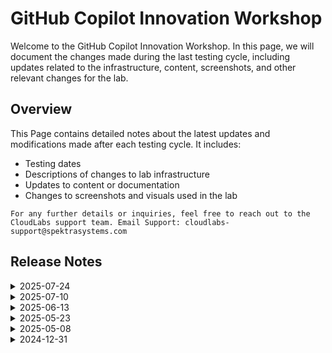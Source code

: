 # GitHub Copilot Innovation Workshop

Welcome to the GitHub Copilot Innovation Workshop. In this page, we will document the changes made during the last testing cycle, including updates related to the infrastructure, content, screenshots, and other relevant changes for the lab.

## Overview

This Page contains detailed notes about the latest updates and modifications made after each testing cycle. It includes:

- Testing dates
- Descriptions of changes to lab infrastructure
- Updates to content or documentation
- Changes to screenshots and visuals used in the lab

`For any further details or inquiries, feel free to reach out to the CloudLabs support team. Email Support: cloudlabs-support@spektrasystems.com`

## Release Notes

 <details>
  <summary>2025-07-24</summary>

## Infrastructure Changes

  N/A

## Content Changes

 N/A 

## Screenshot Updates

- **Minor updates**: 

    - **Updated UI Screenshots**: Updated screenshots which were unclear with new,
    - **Instruction Refinements**: Fixed a few numbering, rendering issues and added clear instructions. 

## Testing Notes

- **Testing Date**: 2025-07-24

---
</details>

 <details>
  <summary>2025-07-10</summary>

## Infrastructure Changes

  N/A

## Content Changes

 - * Exercise 7 Task 2 has been restructured into two distinct tasks for improved clarity and flow.


## Screenshot Updates

- **Minor updates**: 

    - **Updated UI Screenshots**: Replaced screenshots to match the latest user interface, and some of the screenshots were not clear; updated with new ones. 
    - **Additional Notes**:  Added guidance on how to access Copilot suggestions in VS Code if they don’t appear automatically. 

## Testing Notes

- **Testing Date**: 2025-07-08

---
</details>


 <details>
  <summary>2025-06-13</summary>

## Infrastructure Changes

  N/A

## Content Changes

 N/A

## Screenshot Updates

- **Minor updates**: 

    - **Updated UI Screenshots**: Replaced screenshots to match the latest user interface.
    - **Additional Notes**: Included notes for closing pop-ups and other relevant prompts where necessary.
    - **Instruction Refinements**: Revised certain instructions for consistency with the updated visuals, and corrected numbering and rendering issues.

## Testing Notes

- **Testing Date**: 2025-06-13

---
</details>

<details>
  <summary>2025-05-23</summary>
    
## Testing Notes

- **Testing Date**: 2025-05-23


---
</details>

<details>
  <summary>2025-05-08</summary>

- Major Updates

  - Implemented Single Sign-On (SSO) integration with Azure for the lab environment, enabling users to authenticate using their Azure credentials instead of external GitHub accounts. Also updated the lab guide wherever necessary to reflect the new SSO-based authentication process.

---
</details>

<details>
  <summary>2024-12-31</summary>

- Major Updates

  - **Exercise 2: Exploring AI-Driven Code Suggestions in JavaScript**  
    - Incorporated **GitHub Copilot** to generate and execute code for converting between **Celsius** and **Fahrenheit**, using **Java**.  

  - **Exercise 3: Exploring Python with GitHub Copilot**  
    - Added steps to create a **simple calculator** using code generated by GitHub Copilot, executed in Python.  
    - Utilized GitHub Copilot tools to explore code variations for enhanced understanding.  

  - **Exercise 4: Generating ARM and Terraform Code with GitHub Copilot Chat**  
    - Included steps for generating and executing **ARM** and **Terraform** code for deploying an **Azure storage account**, created using GitHub Copilot.  

  - **Exercise 5: Code Refactoring with GitHub Copilot**  
    - Updated steps to refactor code using the `#selection` command.  
    - Added examples for evaluating GitHub Copilot's suggestions to choose between **if-else** and **switch statements**.  

  - **Exercise 8: GitHub Copilot for T-SQL and YAML Code [Optional]**  
    - Introduced **SQL Server Management Studio 20** to run queries generated by GitHub Copilot and review outputs.  
    - Added examples for generating and explaining **YAML file code** using GitHub Copilot.  

  - **Exercise 9: Documentation Generation with GitHub Copilot [Optional]**  
    - Added steps to create a **README file** with **mermaid diagrams** and reference links.  
    - Included commands for pushing all files to the repository as part of this exercise.  

- Minor Updates  

  - Updated the location of the **GitHub Copilot icon** to enable **Chat functionality** in the lab guide, aligning with new UI changes.  

---
</details>

